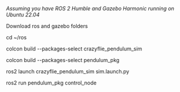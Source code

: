 *Assuming you have ROS 2 Humble and Gazebo Harmonic running on Ubuntu 22.04*

Download ros and gazebo folders

cd ~/ros

colcon build --packages-select crazyflie_pendulum_sim

colcon build --packages-select pendulum_pkg

ros2 launch crazyflie_pendulum_sim sim.launch.py

ros2 run pendulum_pkg control_node
